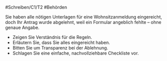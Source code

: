 #Schreiben/C1/T2 #Behörden

Sie haben alle nötigen Unterlagen für eine Wohnsitzanmeldung eingereicht, doch Ihr Antrag wurde abgelehnt, weil ein Formular angeblich fehlte – ohne genaue Angabe.
- Zeigen Sie Verständnis für die Regeln.
- Erläutern Sie, dass Sie alles eingereicht haben.
- Bitten Sie um Transparenz bei der Ablehnung.
- Schlagen Sie eine einfache, nachvollziehbare Checkliste vor.